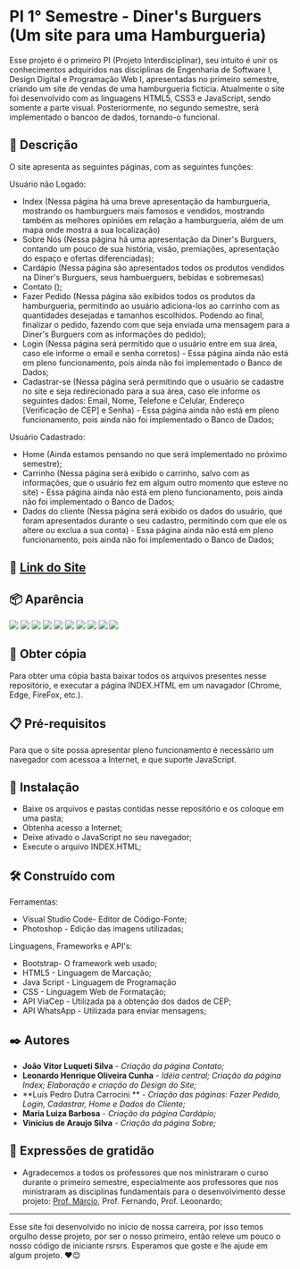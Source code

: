 # PI 1° Semestre - Diner's Burguers (Um site para uma Hamburgueria)

Esse projeto é o primeiro PI (Projeto Interdisciplinar), seu intuito é unir os conhecimentos adquiridos nas disciplinas de Engenharia de Software I, Design Digital e Programação Web I, apresentadas no primeiro semestre, criando um site de vendas de uma hamburgueria fictícia.  Atualmente o site foi desenvolvido com as linguagens HTML5, CSS3 e JavaScript, sendo somente a parte visual. Posteriormente, no segundo semestre, será implementado o bancoo de dados, tornando-o funcional.


## 📄 Descrição

O site apresenta as seguintes páginas, com as seguintes funções:

Usuário não Logado:
* Index (Nessa página há uma breve apresentação da hamburgueria, mostrando os hamburguers mais famosos e vendidos, mostrando também as melhores opiniões em relação a hamburgueria, além de um mapa onde mostra a sua localização) 
* Sobre Nós (Nessa página há uma apresentação da Diner's Burguers, contando um pouco de sua história, visão, premiações, apresentação do espaço e ofertas diferenciadas);
* Cardápio (Nessa página são apresentados todos os produtos vendidos na Diner's Burguers, seus hambuerguers, bebidas e sobremesas)
* Contato ();
* Fazer Pedido (Nessa página são exibidos todos os produtos da hamburgueria, permitindo ao usuário adiciona-los ao carrinho com as quantidades desejadas e tamanhos escolhidos. Podendo ao final, finalizar o pedido, fazendo com que seja enviada uma mensagem para a Diner's Burguers com as informações do pedido);
* Login (Nessa página será permitido que o usuário entre em sua área, caso ele informe o email e senha corretos) - Essa página ainda não está em pleno funcionamento, pois ainda não foi implementado o Banco de Dados;
* Cadastrar-se (Nessa página será permitindo que o usuário se cadastre no site e seja redirecionado para a sua área, caso ele informe os seguintes dados: Email, Nome, Telefone e Celular, Endereço [Verificação de CEP] e Senha) - Essa página ainda não está em pleno funcionamento, pois ainda não foi implementado o Banco de Dados;

Usuário Cadastrado:
* Home (Ainda estamos pensando no que será implementado no próximo semestre);
* Carrinho (Nessa página será exibido o carrinho, salvo com as informações, que o usuário fez em algum outro momento que esteve no site) - Essa página ainda não está em pleno funcionamento, pois ainda não foi implementado o Banco de Dados;
* Dados do cliente (Nessa página será exibido os dados do usuário, que foram apresentados durante o seu cadastro, permitindo com que ele os altere ou exclua a sua conta) - Essa página ainda não está em pleno funcionamento, pois ainda não foi implementado o Banco de Dados;
  

## 🚀 [Link do Site](https://luis-pedro-dutra-carrocini.github.io/PI-1-Semestre-Diners-Burguers/)


## 📦 Aparência

<img src="/prints/print1.png">
<img src="/prints/print2.png">
<img src="/prints/print3.png">
<img src="/prints/print4.png">
<img src="/prints/print5.png">
<img src="/prints/print6.png">
<img src="/prints/print7.png">
<img src="/prints/print8.png">
<img src="/prints/print9.png">
<img src="/prints/print10.png">

## 🚀 Obter cópia

Para obter uma cópia basta baixar todos os arquivos presentes nesse repositório, e executar a página INDEX.HTML em um navagador (Chrome, Edge, FireFox, etc.).


## 📋 Pré-requisitos

Para que o site possa apresentar pleno funcionamento é necessário um navegador com acessoa a Internet, e que suporte JavaScript.


## 🔧 Instalação

* Baixe os arquivos e pastas contidas nesse repositório e os coloque em uma pasta;
* Obtenha acesso a Internet;
* Deixe ativado o JavaScript no seu navegador;
* Execute o arquivo INDEX.HTML;


## 🛠️ Construído com

Ferramentas:
* Visual Studio Code- Editor de Código-Fonte;
* Photoshop - Edição das imagens utilizadas;

Linguagens, Frameworks e API's:
* Bootstrap- O framework web usado;
* HTML5 - Linguagem de Marcação;
* Java Script - Linguagem de Programação
* CSS - Linguagem Web de Formatação;
* API ViaCep - Utilizada pa a obtenção dos dados de CEP;
* API WhatsApp - Utilizada para enviar mensagens;
  

## ✒️ Autores

* **João Vitor Luqueti Silva** - *Criação da página Contato;*
* **Leonardo Henrique Oliveira Cunha** - *Idéia central; Criação da página Index; Elaboração e criação do Design do Site;*
* **Luís Pedro Dutra Carrocini ** - *Criação das páginas: Fazer Pedido, Login, Cadastrar, Home e Dados do Cliente;*
* **Maria Luiza Barbosa** - *Criação da página Cardápio;*
* **Vinícius de Araujo Silva** - *Criação da página Sobre;*


## 🎁 Expressões de gratidão

* Agradecemos a todos os professores que nos ministraram o curso durante o primeiro semestre, especialmente aos professores que nos ministraram as disciplinas fundamentais para o desenvolvimento desse projeto: [Prof. Márcio](https://github.com/marciofunes), Prof. Fernando, Prof. Leoonardo;
  

---
Esse site foi desenvolvido no início de nossa carreira, por isso temos orgulho desse projeto, por ser o nosso primeiro, então releve um pouco o nosso código de iniciante rsrsrs. 
Esperamos que goste e lhe ajude em algum projeto. ❤️😊
